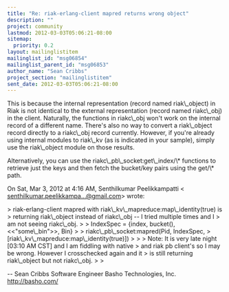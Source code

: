 ```yaml
---
title: "Re: riak-erlang-client mapred returns wrong object"
description: ""
project: community
lastmod: 2012-03-03T05:06:21-08:00
sitemap:
  priority: 0.2
layout: mailinglistitem
mailinglist_id: "msg06854"
mailinglist_parent_id: "msg06853"
author_name: "Sean Cribbs"
project_section: "mailinglistitem"
sent_date: 2012-03-03T05:06:21-08:00
---
```



This is because the internal representation (record named riak\\_object) in
Riak is not identical to the external representation (record named
riakc\\_obj) in the client. Naturally, the functions in riakc\\_obj won't work
on the internal record of a different name. There's also no way to convert
a riak\\_object record directly to a riakc\\_obj record currently. However, if
you're already using internal modules to riak\\_kv (as is indicated in your
sample), simply use the riak\\_object module on those results.

Alternatively, you can use the riakc\\_pb\\_socket:get\\_index/\\* functions to
retrieve just the keys and then fetch the bucket/key pairs using the get/\\*
path.

On Sat, Mar 3, 2012 at 4:16 AM, Senthilkumar Peelikkampatti &lt;
senthilkumar.peelikkampa...@gmail.com&gt; wrote:

&gt; riak-erlang-client mapred with riak\\_kv\\_mapreduce:map\\_identity(true) is
&gt; returning riak\\_object instead of riakc\\_obj -- I tried multiple times and I
&gt; am not seeing riakc\\_obj.
&gt;
&gt; IndexSpec = {index, bucket(), &lt;&lt;"some\\_bin"&gt;&gt;, Bin}
&gt;
&gt; riakc\\_pb\\_socket:mapred(Pid, IndexSpec,
&gt; [riak\\_kv\\_mapreduce:map\\_identity(true)])
&gt;
&gt;
&gt; Note: It is very late night [03:10 AM CST] and I am fiddling with native
&gt; and riak pb client's so I may be wrong. However I crosschecked again and it
&gt; is still returning riak\\_object but not riakc\\_obj.
&gt;
&gt;

-- 
Sean Cribbs 
Software Engineer
Basho Technologies, Inc.
http://basho.com/
